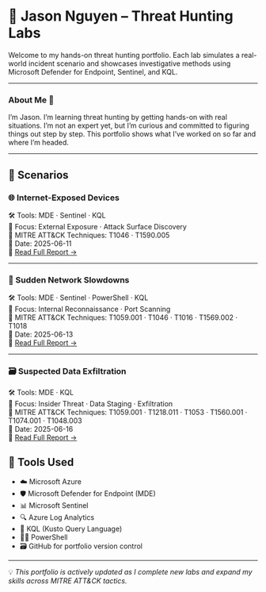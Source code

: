 # 🦉 Jason Nguyen – Threat Hunting Labs

Welcome to my hands-on threat hunting portfolio. Each lab simulates a real-world incident scenario and showcases investigative methods using Microsoft Defender for Endpoint, Sentinel, and KQL.

---

### About Me 👋

I’m Jason. I’m learning threat hunting by getting hands-on with real situations. I’m not an expert yet, but I’m curious and committed to figuring things out step by step. This portfolio shows what I’ve worked on so far and where I’m headed.


---

## 📁 Scenarios

### 🌐 Internet-Exposed Devices  
🛠️ Tools: MDE · Sentinel · KQL  
🎯 Focus: External Exposure · Attack Surface Discovery  
🧠 MITRE ATT&CK Techniques: T1046 · T1590.005  
📅 Date: 2025-06-11  
📄 [Read Full Report →](internet-exposed-devices/Internet-exposed-devices.md)

---

### 🚨 Sudden Network Slowdowns  
🛠️ Tools: MDE · Sentinel · PowerShell · KQL  
🎯 Focus: Internal Reconnaissance · Port Scanning  
🧠 MITRE ATT&CK Techniques: T1059.001 · T1046 · T1016 · T1569.002 · T1018  
📅 Date: 2025-06-13  
📄 [Read Full Report →](sudden-network-slowdowns/sudden-network-slowdowns.md)

---

### 🗃️ Suspected Data Exfiltration  
🛠️ Tools: MDE · KQL  
🎯 Focus: Insider Threat · Data Staging · Exfiltration  
🧠 MITRE ATT&CK Techniques: T1059.001 · T1218.011 · T1053 · T1560.001 · T1074.001 · T1048.003  
📅 Date: 2025-06-16  
📄 [Read Full Report →](suspected-data-exfiltration/suspected-data-exfiltration.md)

## 🧰 Tools Used

- ☁️ Microsoft Azure
- 🛡️ Microsoft Defender for Endpoint (MDE)  
- 📊 Microsoft Sentinel  
- 🔍 Azure Log Analytics  
- 💬 KQL (Kusto Query Language)  
- 🧑‍💻 PowerShell  
- 🗃️ GitHub for portfolio version control


---

💡 *This portfolio is actively updated as I complete new labs and expand my skills across MITRE ATT&CK tactics.*

